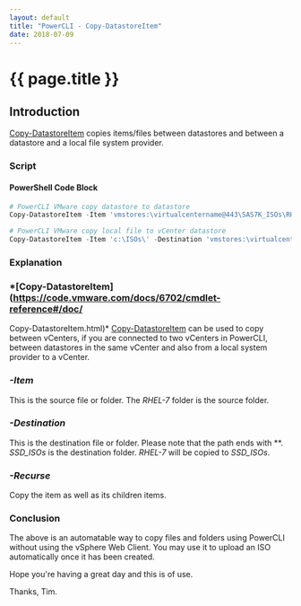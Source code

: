 ```yaml
---
layout: default
title: "PowerCLI - Copy-DatastoreItem"
date: 2018-07-09
---
```

# {{ page.title }}

## Introduction

[Copy-DatastoreItem](https://code.vmware.com/docs/6702/cmdlet-reference#/doc/Copy-DatastoreItem.html) copies items/files between datastores and between a datastore and a local file system provider.

### Script

#### PowerShell Code Block

```powershell
# PowerCLI VMware copy datastore to datastore
Copy-DatastoreItem -Item 'vmstores:\virtualcentername@443\SAS7K_ISOs\RHEL-7\' -Destination 'vmstores:\virtualcentername@443\SSD_ISOs\' -Recurse

# PowerCLI VMware copy local file to vCenter datastore
Copy-DatastoreItem -Item 'c:\ISOs\' -Destination 'vmstores:\virtualcentername@443\SSD_ISOs\' -Recurse
```

### Explanation

### *[Copy-DatastoreItem](https://code.vmware.com/docs/6702/cmdlet-reference#/doc/

Copy-DatastoreItem.html)*
[Copy-DatastoreItem](https://code.vmware.com/docs/6702/cmdlet-reference#/doc/Copy-DatastoreItem.html) can be used to copy between vCenters, if you are connected to two vCenters in PowerCLI, between datastores in the same vCenter and also from a local system provider to a vCenter.

### *-Item*

This is the source file or folder. The *RHEL-7* folder is the source folder.

### *-Destination*

This is the destination file or folder. Please note that the path ends with *\*. *SSD_ISOs* is the destination folder. *RHEL-7* will be copied to *SSD_ISOs*.

### *-Recurse*

Copy the item as well as its children items.

### Conclusion

The above is an automatable way to copy files and folders using PowerCLI without using the vSphere Web Client. You may use it to upload an ISO automatically once it has been created.

Hope you're having a great day and this is of use.

Thanks, Tim.
